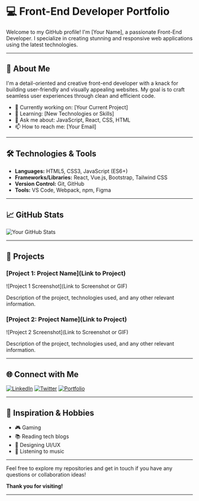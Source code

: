# 💻 Front-End Developer Portfolio

Welcome to my GitHub profile! I'm [Your Name], a passionate Front-End Developer. I specialize in creating stunning and responsive web applications using the latest technologies.

---

## 🌟 About Me

I'm a detail-oriented and creative front-end developer with a knack for building user-friendly and visually appealing websites. My goal is to craft seamless user experiences through clean and efficient code.

- 🔭 Currently working on: [Your Current Project]
- 🌱 Learning: [New Technologies or Skills]
- 💬 Ask me about: JavaScript, React, CSS, HTML
- 📫 How to reach me: [Your Email]

---

## 🛠️ Technologies & Tools

- **Languages:** HTML5, CSS3, JavaScript (ES6+)
- **Frameworks/Libraries:** React, Vue.js, Bootstrap, Tailwind CSS
- **Version Control:** Git, GitHub
- **Tools:** VS Code, Webpack, npm, Figma

---

## 📈 GitHub Stats

![Your GitHub Stats](https://github-readme-stats.vercel.app/api?username=yourusername&show_icons=true&theme=radical)

---

## 🔧 Projects

### [Project 1: Project Name](Link to Project)
![Project 1 Screenshot](Link to Screenshot or GIF)

Description of the project, technologies used, and any other relevant information.

### [Project 2: Project Name](Link to Project)
![Project 2 Screenshot](Link to Screenshot or GIF)

Description of the project, technologies used, and any other relevant information.

---

## 🌐 Connect with Me

[![LinkedIn](https://img.shields.io/badge/LinkedIn-Profile-blue)](https://www.linkedin.com/in/yourprofile)
[![Twitter](https://img.shields.io/badge/Twitter-Profile-blue)](https://twitter.com/yourprofile)
[![Portfolio](https://img.shields.io/badge/Portfolio-Website-brightgreen)](https://yourportfolio.com)

---

## 🎨 Inspiration & Hobbies

- 🎮 Gaming
- 📚 Reading tech blogs
- 🎨 Designing UI/UX
- 🎵 Listening to music

---

Feel free to explore my repositories and get in touch if you have any questions or collaboration ideas!

**Thank you for visiting!**

---
